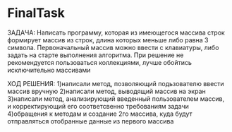 # FinalTask
ЗАДАЧА:
Написать программу, которая из имеющегося массива строк формирует массив из строк, длина которых меньше либо равна 3 символа. Первоначальный массив можно ввести с клавиатуры, либо задать на старте выполнения алгоритма. При решение не рекомендуется пользоваться коллекциями, лучше обойтись исключительно массивами

ХОД РЕШЕНИЯ:
1)написали метод, позволяющий подьзователю ввести массив вручную
2)написали метод, выводящий массив на экран
3)написали метод, анализирующий введенный пользователем массив, и корректирующий его соответсвенно требованиям задачи
4)обращения к методам и создание 2го массива, куда будут отправляться отобранные данные из первого массива
